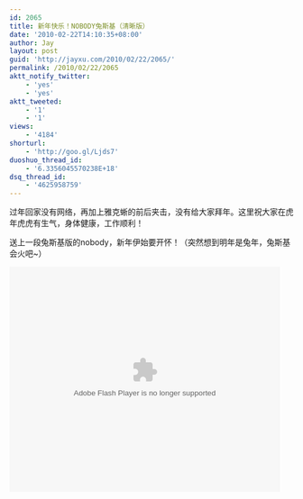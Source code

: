 ```yaml
---
id: 2065
title: 新年快乐！NOBODY兔斯基（清晰版）
date: '2010-02-22T14:10:35+08:00'
author: Jay
layout: post
guid: 'http://jayxu.com/2010/02/22/2065/'
permalink: /2010/02/22/2065
aktt_notify_twitter:
    - 'yes'
    - 'yes'
aktt_tweeted:
    - '1'
    - '1'
views:
    - '4184'
shorturl:
    - 'http://goo.gl/Ljds7'
duoshuo_thread_id:
    - '6.3356045570238E+18'
dsq_thread_id:
    - '4625958759'
---
```


过年回家没有网络，再加上雅克蜥的前后夹击，没有给大家拜年。这里祝大家在虎年虎虎有生气，身体健康，工作顺利！

送上一段兔斯基版的nobody，新年伊始要开怀！（突然想到明年是兔年，兔斯基会火吧~）

<embed src="http://player.youku.com/player.php/sid/XMTUyODU1NjIw/v.swf" quality="high" width="480" height="400" align="middle" allowScriptAccess="sameDomain" type="application/x-shockwave-flash"> </embed>